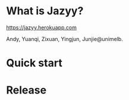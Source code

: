 # What is Jazyy?

https://jazyy.herokuapp.com

Andy, Yuanqi, Zixuan, Yingjun, Junjie@unimelb.

# Quick start

# Release